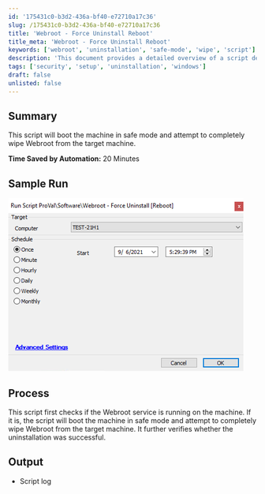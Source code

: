 ```yaml
---
id: '175431c0-b3d2-436a-bf40-e72710a17c36'
slug: /175431c0-b3d2-436a-bf40-e72710a17c36
title: 'Webroot - Force Uninstall Reboot'
title_meta: 'Webroot - Force Uninstall Reboot'
keywords: ['webroot', 'uninstallation', 'safe-mode', 'wipe', 'script']
description: 'This document provides a detailed overview of a script designed to boot a machine in safe mode and completely remove Webroot from the target machine. It includes a summary of the process, a sample run, and the expected output, ensuring users can effectively utilize the script for uninstallation.'
tags: ['security', 'setup', 'uninstallation', 'windows']
draft: false
unlisted: false
---
```


## Summary

This script will boot the machine in safe mode and attempt to completely wipe Webroot from the target machine.

**Time Saved by Automation:** 20 Minutes

## Sample Run

![Sample Run](../../../static/img/Webroot---Force-Uninstall-Reboot/image_1.png)

## Process

This script first checks if the Webroot service is running on the machine. If it is, the script will boot the machine in safe mode and attempt to completely wipe Webroot from the target machine. It further verifies whether the uninstallation was successful.

## Output

- Script log


